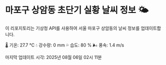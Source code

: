 
# 마포구 상암동 초단기 실황 날씨 정보 🌤️

이 리포지토리는 기상청 API를 사용하여 서울 마포구 상암동의 날씨 정보를 업데이트합니다. 

🌡️ 기온: 27.7 ℃
💧 강수량: 0 mm
💦 습도: 80 %
🌬️ 풍속: 1.4 m/s

마지막 업데이트 시각: 2025년 08월 06일 02시 11분    
